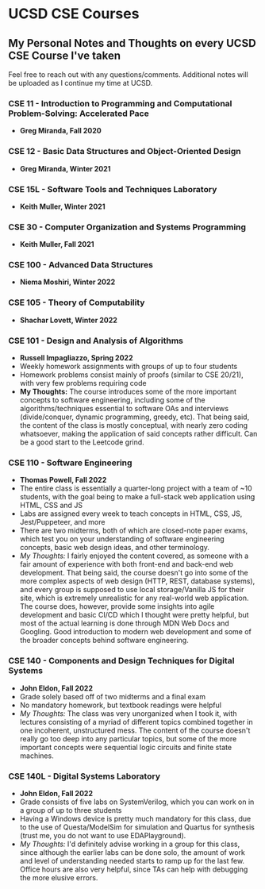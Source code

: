 # UCSD CSE Courses

## My Personal Notes and Thoughts on every UCSD CSE Course I've taken

Feel free to reach out with any questions/comments. Additional notes will be uploaded as I continue my time at UCSD.

### CSE 11 - Introduction to Programming and Computational Problem-Solving: Accelerated Pace

- **Greg Miranda, Fall 2020**

### CSE 12 - Basic Data Structures and Object-Oriented Design

- **Greg Miranda, Winter 2021**

### CSE 15L - Software Tools and Techniques Laboratory

- **Keith Muller, Winter 2021**

### CSE 30 - Computer Organization and Systems Programming

- **Keith Muller, Fall 2021**

### CSE 100 - Advanced Data Structures

- **Niema Moshiri, Winter 2022**

### CSE 105 - Theory of Computability

- **Shachar Lovett, Winter 2022**

### CSE 101 - Design and Analysis of Algorithms

- **Russell Impagliazzo, Spring 2022**
- Weekly homework assignments with groups of up to four students
- Homework problems consist mainly of proofs (similar to CSE 20/21), with  very few problems requiring code
- **My Thoughts:** The course introduces some of the more important concepts to software engineering, including some of the algorithms/techniques essential to software OAs and interviews (divide/conquer, dynamic programming, greedy, etc). That being said, the content of the class is mostly conceptual, with nearly zero coding whatsoever, making the application of said concepts rather difficult. Can be a good start to the Leetcode grind.

### CSE 110 - Software Engineering

- **Thomas Powell, Fall 2022**
- The entire class is essentially a quarter-long project with a team of ~10 students, with the goal being to make a full-stack web application using HTML, CSS and JS
- Labs are assigned every week to teach concepts in HTML, CSS, JS, Jest/Puppeteer, and more
- There are two midterms, both of which are closed-note paper exams, which test you on your understanding of software engineering concepts, basic web design ideas, and other terminology.
- *My Thoughts:* I fairly enjoyed the content covered, as someone with a fair amount of experience with both front-end and back-end web development. That being said, the course doesn't go into some of the more complex aspects of web design (HTTP, REST, database systems), and every group is supposed to use local storage/Vanilla JS for their site, which is extremely unrealistic for any real-world web application. The course does, however, provide some insights into agile development and basic CI/CD which I thought were pretty helpful, but most of the actual learning is done through MDN Web Docs and Googling. Good introduction to modern web development and some of the broader concepts behind software engineering.

### CSE 140 - Components and Design Techniques for Digital Systems

- **John Eldon, Fall 2022**
- Grade solely based off of two midterms and a final exam
- No mandatory homework, but textbook readings were helpful
- *My Thoughts:* The class was very unorganized when I took it, with lectures consisting of a myriad of different topics combined together in one incoherent, unstructured mess. The content of the course doesn't really go too deep into any particular topics, but some of the more important concepts were sequential logic circuits and finite state machines.

### CSE 140L - Digital Systems Laboratory

- **John Eldon, Fall 2022**
- Grade consists of five labs on SystemVerilog, which you can work on in a group of up to three students
- Having a Windows device is pretty much mandatory for this class, due to the use of Questa/ModelSim for simulation and Quartus for synthesis (trust me, you do not want to use EDAPlayground).
- *My Thoughts:* I'd definitely advise working in a group for this class, since although the earlier labs can be done solo, the amount of work and level of understanding needed starts to ramp up for the last few. Office hours are also very helpful, since TAs can help with debugging the more elusive errors.
